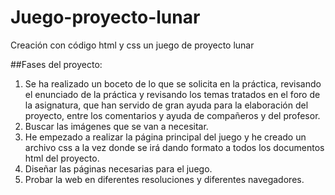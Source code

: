 # Juego-proyecto-lunar
Creación con código html y css un juego de proyecto lunar

##Fases del proyecto:
1. Se ha realizado un boceto de lo que se solicita en la práctica, revisando el enunciado de la práctica y revisando los temas tratados en el foro de la asignatura, que han servido de gran ayuda para la elaboración del proyecto, entre los comentarios y ayuda de compañeros y del profesor.
2. Buscar las imágenes que se van a necesitar.
3. He empezado a realizar la página principal del juego y he creado un archivo css a la vez donde se irá dando formato a todos los documentos html del proyecto.
4. Diseñar las páginas necesarias para el juego.
5. Probar la web en diferentes resoluciones y diferentes navegadores.

